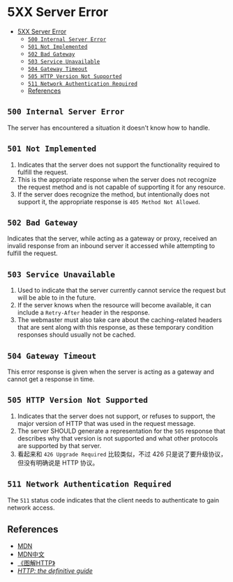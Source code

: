 # 5XX Server Error


<!-- TOC -->

- [5XX Server Error](#5xx-server-error)
    - [`500 Internal Server Error`](#500-internal-server-error)
    - [`501 Not Implemented`](#501-not-implemented)
    - [`502 Bad Gateway`](#502-bad-gateway)
    - [`503 Service Unavailable`](#503-service-unavailable)
    - [`504 Gateway Timeout`](#504-gateway-timeout)
    - [`505 HTTP Version Not Supported`](#505-http-version-not-supported)
    - [`511 Network Authentication Required`](#511-network-authentication-required)
    - [References](#references)

<!-- /TOC -->


## `500 Internal Server Error`
The server has encountered a situation it doesn't know how to handle.


## `501 Not Implemented`
1. Indicates that the server does not support the functionality required to fulfill the request.  
2. This is the appropriate response when the server does not recognize the request method and is not capable of supporting it for any resource.
3. If the server does recognize the method, but intentionally does not support it, the appropriate response is `405 Method Not Allowed`.


## `502 Bad Gateway`
Indicates that the server, while acting as a gateway or proxy, received an invalid response from an inbound server it accessed while attempting to fulfill the request.


## `503 Service Unavailable`
1. Used to indicate that the server currently cannot service the request but will be able to in the future. 
2. If the server knows when the resource will become available, it can include a `Retry-After` header in the response.
3. The webmaster must also take care about the caching-related headers that are sent along with this response, as these temporary condition responses should usually not be cached.


## `504 Gateway Timeout`
This error response is given when the server is acting as a gateway and cannot get a response in time.


## `505 HTTP Version Not Supported`
1. Indicates that the server does not support, or refuses to support, the major version of HTTP that was used in the request message.  
2. The server SHOULD generate a representation for the `505` response that describes why that version is not supported and what other protocols are supported by that server.
3. 看起来和 `426 Upgrade Required` 比较类似，不过 426 只是说了要升级协议，但没有明确说是 HTTP 协议。


## `511 Network Authentication Required`
The `511` status code indicates that the client needs to authenticate to gain network access.


## References
* [MDN](https://developer.mozilla.org/en-US/docs/Web/HTTP/Status)
* [MDN中文](https://developer.mozilla.org/zh-CN/docs/Web/HTTP/Status)
* [《图解HTTP》](http://www.ituring.com.cn/book/1229)
* [*HTTP: the definitive guide*](https://book.douban.com/subject/1440226/)
